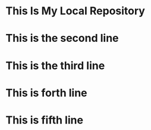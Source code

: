 # This Is My Local Repository
# This is the second line 
# This is the third line
# This is forth line 
# This is fifth line 
